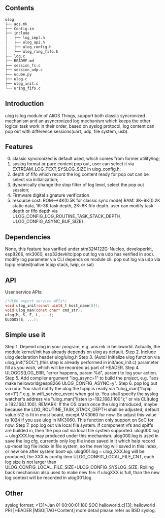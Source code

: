 ## Contents

```sh
ulog
├── aos.mk
├── Config.in
├── include
│   ├── log_impl.h
│   ├── ulog_api.h
│   ├── ulog_config.h
│   └── ulog_ring_fifo.h
├── log.c
├── README.md
├── session_fs.c
├── session_udp.c
├── ucube.py
├── ulog.c
├── ulog_init.c
└── uring_fifo.c
```

## Introduction

ulog is log module of AliOS Things, support both classic syncronized mechanism and an asyncronized log mechanism which keeps the other logical task work in their order, based on syslog protocol, log content can pop out with difference sessions(uart, udp, file system, usb).

## Features

0. classic syncronized is default used, which comes from former utility/log;
1. syslog format or pure content pop out, user can select it via EXTREAM_LOG_TEXT,SYSLOG_SIZE in ulog_config.h;
2. depth of fifo which record the log content ready for pop out can be select via initialization;
3. dynamically change the stop filter of log level, select the pop out session;
4. Firmware digital signature verification.
5. resource cost: ROM-->4K(0.5K for classic sync mode) RAM: 3K~9K(0.2K static data, 1K~3K task depth, 2K~6K fifo depth.
   user can modify task depth or fifo depth via ULOG_CONFIG_LOG_ROUTINE_TASK_STACK_DEPTH, ULOG_CONFIG_ASYNC_BUF_SIZE)

## Dependencies

None, this feature has varified under stm32f412ZG-Nucleo, developerkit, esp8266, mk3060, esp32devkitc(pop out log via udp has verified in soc).
modify log parameter via CLI depends on module cli.
pop out log via udp via tcpip related(native tcpip stack, lwip, or sal)

## API

User service APIs:

```c
/*ULOG export service APIs*/
void ulog_init(const uint8_t host_name[8]);
void ulog_man(const char* cmd_str);
ulog(M, S, F, L, ...);
ULOGOS(S, ...);
```

## Simple use it
Step 1. Depend ulog in your program, e.g. aos.mk in helloworld. Actually, the module kernel/init has already depends on ulog as default.
Step 2. Include ulog declaration header ulog/ulog.h
Step 3. (Auto) Initialize ulog function via ulog_init("SOC"),(this step is already performed in init/aos_init.c) parameter fill as you wish, which will be recorded as part of HEADER.
Step 4. ULOGOS(LOG_ERR, "error happens, param %d", param) to log your action.
Step 5. Add compiler argument "log_async=1" to build the project, e.g. "aos make helloworld@esp8266 ULOG_CONFIG_ASYNC=y".
Step 6. pop log out via udp: You shall notify the ulog the tcpip is ready via "ulog_man("tcpip on=1");" e.g. in wifi_service_event when got ip. You shall specify the syslog watcher's address via "ulog_man("listen ip=192.168.1.100");" or via CLI(ulog a 192.168.1.100).
REMARK: If the OS crash once the ulog introduced, maybe because the LOG_ROUTINE_TASK_STACK_DEPTH shall be adjusted, default value 512 is fit in most board, except MK3060 for now. So adjust this value to 1024 if you use ulog in MK3060.
This function only support on SoC for now.
Step 7. pop log out via local file system. If component vfs and spiffs are builded in, then the pop out via local file system supported. ulog000.log ~ ulogXXX.log may produced under this mechanism.
ulog000.log is used in save the log cfg, currently only log file index saved in it which help record up-most log file index in file system, so the new log will saved in this index, or new one after system boot-up.
ulog001.log ~ ulog_XXX.log will be produced, the XXX is config item ULOG_CONFIG_LOCAL_FILE_CNT, each log size is not larger than ULOG_CONFIG_LOCAL_FILE_SIZE+ULOG_CONFIG_SYSLOG_SIZE.
Rolling back mechanism also used to make new file: if ulogXXX is full, than the new log context will be recorded in ulog001.log.

## Other

syslog format:
<131>Jan 01 00:00:01.180 SOC helloworld.c[13]: helloworld
PRI  |HEADER                 |MSG[TAG+Content]
more detail please refer as BSD syslog.
